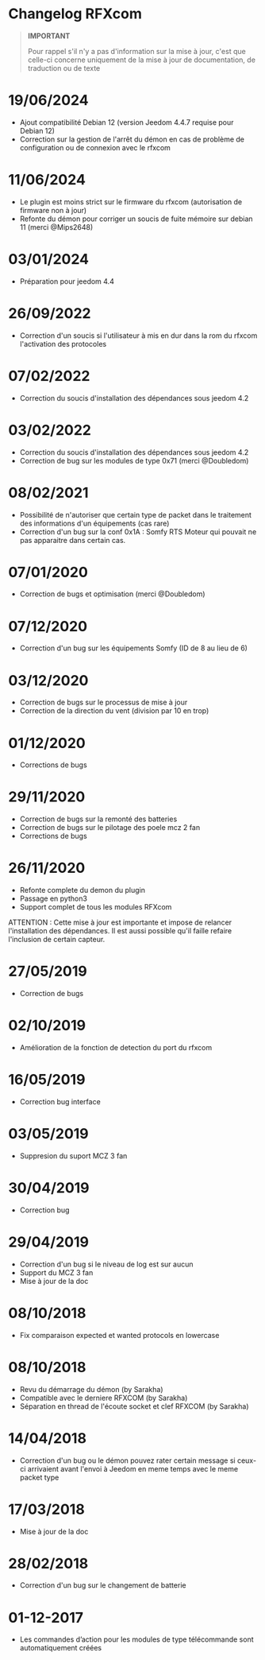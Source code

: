 # Changelog RFXcom

>**IMPORTANT**
>
>Pour rappel s'il n'y a pas d'information sur la mise à jour, c'est que celle-ci concerne uniquement de la mise à jour de documentation, de traduction ou de texte

# 19/06/2024

- Ajout compatibilité Debian 12 (version Jeedom 4.4.7 requise pour Debian 12)
- Correction sur la gestion de l'arrêt du démon en cas de problème de configuration ou de connexion avec le rfxcom

# 11/06/2024

- Le plugin est moins strict sur le firmware du rfxcom (autorisation de firmware non à jour)
- Refonte du démon pour corriger un soucis de fuite mémoire sur debian 11 (merci @Mips2648)

# 03/01/2024

- Préparation pour jeedom 4.4

# 26/09/2022

- Correction d'un soucis si l'utilisateur à mis en dur dans la rom du rfxcom l'activation des protocoles

# 07/02/2022

- Correction du soucis d'installation des dépendances sous jeedom 4.2

# 03/02/2022

- Correction du soucis d'installation des dépendances sous jeedom 4.2
- Correction de bug sur les modules de type 0x71 (merci @Doubledom)

# 08/02/2021

- Possibilité de n'autoriser que certain type de packet dans le traitement des informations d'un équipements (cas rare)
- Correction d'un bug sur la conf 0x1A : Somfy RTS Moteur qui pouvait ne pas apparaitre dans certain cas.

# 07/01/2020

- Correction de bugs et optimisation (merci @Doubledom)

# 07/12/2020

- Correction d'un bug sur les équipements Somfy (ID de 8 au lieu de 6)

# 03/12/2020

- Correction de bugs sur le processus de mise à jour
- Correction de la direction du vent (division par 10 en trop)

# 01/12/2020

- Corrections de bugs

# 29/11/2020

- Correction de bugs sur la remonté des batteries
- Correction de bugs sur le pilotage des poele mcz 2 fan
- Corrections de bugs

# 26/11/2020

- Refonte complete du demon du plugin
- Passage en python3
- Support complet de tous les modules RFXcom

ATTENTION : Cette mise à jour est importante et impose de relancer l'installation des dépendances. Il est aussi possible qu'il faille refaire l'inclusion de certain capteur.

# 27/05/2019

- Correction de bugs

# 02/10/2019

- Amélioration de la fonction de detection du port du rfxcom

# 16/05/2019

- Correction bug interface

# 03/05/2019

- Suppresion du suport MCZ 3 fan

# 30/04/2019

- Correction bug

# 29/04/2019

- Correction d'un bug si le niveau de log est sur aucun
- Support du MCZ 3 fan
- Mise à jour de la doc

# 08/10/2018

- Fix comparaison expected et wanted protocols en lowercase

# 08/10/2018

- Revu du démarrage du démon (by Sarakha)
- Compatible avec le derniere RFXCOM (by Sarakha)
- Séparation en thread de l'écoute socket et clef RFXCOM (by Sarakha)

# 14/04/2018

- Correction d'un bug ou le démon pouvez rater certain message si ceux-ci arrivaient avant l'envoi à Jeedom en meme temps avec le meme packet type

# 17/03/2018

- Mise à jour de la doc

# 28/02/2018

- Correction d'un bug sur le changement de batterie

# 01-12-2017

- Les commandes d’action pour les modules de type télécommande sont
    automatiquement créées
